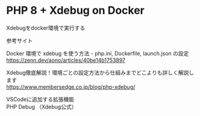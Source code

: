 # PHP 8 + Xdebug on Docker

Xdebugをdocker環境で実行する  

参考サイト  
  
Docker 環境で xdebug を使う方法 - php.ini, Dockerfile, launch.json の設定  
https://zenn.dev/aono/articles/40be14b1753897  

Xdebug徹底解説！環境ごとの設定方法から仕組みまでどこよりも詳しく解説します  
https://www.membersedge.co.jp/blog/php-xdebug/  

VSCodeに追加する拡張機能  
PHP Debug （Xdebug公式）